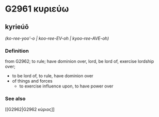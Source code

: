 # G2961 κυριεύω

## kyrieúō

_(ko-ree-yoo'-o | koo-ree-EV-oh | kyoo-ree-AVE-oh)_

### Definition

from G2962; to rule; have dominion over, lord, be lord of, exercise lordship over; 

- to be lord of, to rule, have dominion over
- of things and forces
  - to exercise influence upon, to have power over

### See also

[[G2962|G2962 κύριος]]
